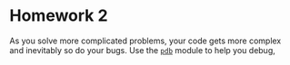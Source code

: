 # Homework 2

As you solve more complicated problems, your code gets more complex and inevitably so do your bugs. Use the [`pdb`](https://pythonconquerstheuniverse.wordpress.com/2009/09/10/debugging-in-python/) module to help you debug, 
